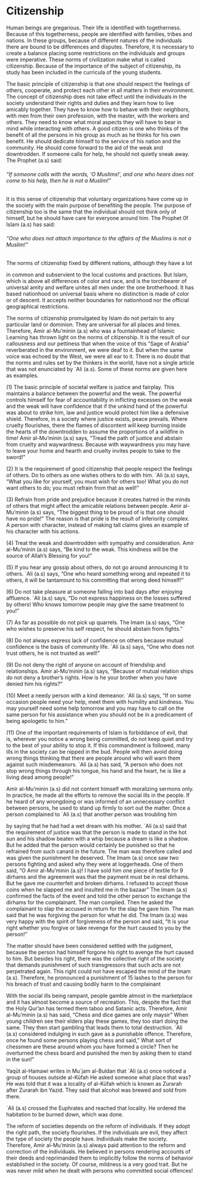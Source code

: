 Citizenship
===========

Human beings are gregarious. Their life is identified with togetherness.
Because of this togetherness, people are identified with families,
tribes and nations. In these groups, because of different natures of the
individuals there are bound to be differences and disputes. Therefore,
it is necessary to create a balance placing some restrictions on the
individuals and groups were imperative. These norms of civilization make
what is called citizenship. Because of the importance of the subject of
citizenship, its study has been included in the curricula of the young
students.

The basic principle of citizenship is that one should respect the
feelings of others, cooperate, and protect each other in all matters in
their environment. The concept of citizenship does not take effect until
the individuals in the society understand their rights and duties and
they learn how to live amicably together. They have to know how to
behave with their neighbors, with men from their own profession, with
the master, with the workers and others. They need to know what moral
aspects they will have to bear in mind while interacting with others. A
good citizen is one who thinks of the benefit of all the persons in his
group as much as he thinks for his own benefit. He should dedicate
himself to the service of his nation and the community. He should come
forward to the aid of the weak and downtrodden. If someone calls for
help, he should not quietly sneak away. The Prophet (a.s) said:

###### “If someone calls with the words, ‘O Muslims!’, and one who hears does not come to his help, then he is not a Muslim!”

It is this sense of citizenship that voluntary organizations have come
up in the society with the main purpose of benefiting the people. The
purpose of citizenship too is the same that the individual should not
think only of himself, but he should have care for everyone around him.
The Prophet 0f Islam (a.s) has said:

###### “One who does not attach importance to the affairs of the Muslims is not a Muslim!”

The norms of citizenship fixed by different nations, although they have
a lot

in common and subservient to the local customs and practices. But Islam,
which is above all differences of color and race, and is the torchbearer
of universal amity and welfare unites all men under the one brotherhood.
It has based nationhood on universal basis where no distinction is made
of color or of descent. It accepts neither boundaries for nationhood nor
the official geographical restrictions.

The norms of citizenship promulgated by Islam do not pertain to any
particular land or dominion. They are universal for all places and
times. Therefore, Amir al-Mu’minin (a.s) who was a fountainhead of
Islamic Learning has thrown light on the norms of citizenship. It is the
result of our callousness and our pettiness that when the voice of this
“Sage of Arabia” reverberated in the environment, we were deaf to it.
But when the same voice was echoed by the West, we were all ear to it.
There is no doubt that the norms and rules set by the thinkers in the
world, have not a single article that was not enunciated by \`Ali (a.s).
Some of these norms are given here as examples.

(1) The basic principle of societal welfare is justice and fairplay.
This maintains a balance between the powerful and the weak. The powerful
controls himself for fear of accountability in inflicting excesses on
the weak and the weak will have confidence that if the unkind hand of
the powerful was about to strike him, law and justice would protect him
like a defensive shield. Therefore, in a society where justice exists,
peace prevails. Where cruelty flourishes, there the flames of discontent
will keep burning inside the hearts of the downtrodden to assume the
proportions of a wildfire in time! Amir al-Mu’minin (a.s) says, “Tread
the path of justice and abstain from cruelty and waywardness. Because
with waywardness you may have to leave your home and hearth and cruelty
invites people to take to the sword!”

(2) It is the requirement of good citizenship that people respect the
feelings of others. Do to others as one wishes others to do with him.
\`Ali (a.s) says, “What you like for yourself, you must wish for others
too! What you do not want others to do; you must refrain from that as
well!”

(3) Refrain from pride and prejudice because it creates hatred in the
minds of others that might affect the amicable relations between people.
Amir al-Mu’minin (a.s) says, “The biggest thing to be proud of is that
one should have no pride!” The reason is that pride is the result of
inferiority complex. A person with character, instead of making tall
claims gives an example of his character with his actions.

(4) Treat the weak and downtrodden with sympathy and consideration. Amir
al-Mu’minin (a.s) says, “Be kind to the weak. This kindness will be the
source of Allah’s Blessing for you!”

(5) If you hear any gossip about others, do not go around announcing it
to others. \`Ali (a.s) says, “One who heard something wrong and repeated
it to others, it will be tantamount to his committing that wrong deed
himself!”

(6) Do not take pleasure at someone falling into bad days after enjoying
affluence. \`Ali (a.s) says, “Do not express happiness on the losses
suffered by others! Who knows tomorrow people may give the same
treatment to you!”

(7) As far as possible do not pick up quarrels. The Imam (a.s) says,
“One who wishes to preserve his self respect, he should abstain from
fights.”

(8) Do not always express lack of confidence on others because mutual
confidence is the basis of community life. \`Ali (a.s) says, “One who
does not trust others, he is not trusted as well!”

(9) Do not deny the right of anyone on account of friendship and
relationships. Amir al-Mu’minin (a.s) says, “Because of mutual relation
ships do not deny a brother’s rights. How is he your brother when you
have denied him his rights?”

(10) Meet a needy person with a kind demeanor. \`Ali (a.s) says, “If on
some occasion people need your help, meet them with humility and
kindness. You may yourself need some help tomorrow and you may have to
call on the same person for his assistance when you should not be in a
predicament of being apologetic to him.”

(11) One of the important requirements of Islam is forbiddance of evil,
that is, wherever you notice a wrong being committed, do not keep quiet
and try to the best of your ability to stop it. If this commandment is
followed, many ills in the society can be nipped in the bud. People will
then avoid doing wrong things thinking that there are people around who
will warn them against such misdemeanors. \`Ali (a.s) has said, “A
person who does not stop wrong things through his tongue, his hand and
the heart, he is like a living dead among people!”

Amir al-Mu’minin (a.s) did not content himself with moralizing sermons
only. In practice, he made all the efforts to remove the social ills in
the people. If he heard of any wrongdoing or was informed of an
unnecessary conflict between persons, he used to stand up firmly to sort
out the matter. Once a person complained to \`Ali (a.s) that another
person was troubling him

by saying that he had had a wet dream with his mother. \`Ali (a.s) said
that the requirement of justice was that the person is made to stand in
the hot sun and his shadow beaten with a whip because a dream is like a
shadow. But he added that the person would certainly be punished so that
he refrained from such canard in the future. The man was therefore
called and was given the punishment he deserved. The Imam (a.s) once saw
two persons fighting and asked why they were at loggerheads. One of them
said, “O Amir al-Mu’minin (a.s)! I have sold him one piece of textile
for 9 dirhams and the agreement was that the payment must be in real
dirhams. But he gave me counterfeit and broken dirhams. I refused to
accept those coins when he slapped me and insulted me in the bazaar” The
Imam (a.s) confirmed the facts of the event and told the other person to
exchange the dirhams for the complainant. The man complied. Then he
asked the complainant to slap the accused in return for the slap he gave
him. The man said that he was forgiving the person for what he did. The
Imam (a.s) was very happy with the spirit of forgiveness of the person
and said, “It is your right whether you forgive or take revenge for the
hurt caused to you by the person!”

The matter should have been considered settled with the judgment,
because the person had himself forgone his right to avenge the hurt
caused to him. But besides his right, there was the collective right of
the society that demands punishment of such transgressors that such acts
are not perpetrated again. This right could not have escaped the mind of
the Imam (a.s). Therefore, he pronounced a punishment of 15 lashes to
the person for his breach of trust and causing bodily harm to the
complainant

With the social ills being rampant, people gamble almost in the
marketplace and it has almost become a source of recreation. This,
despite the fact that the Holy Qur’an has termed them taboo and Satanic
acts. Therefore, Amir al-Mu’minin (a.s) has said, “Chess and dice games
are only maysir” When young children see their elders play these games,
they too start doing the same. They then start gambling that leads them
to total destruction. \`Ali (a.s) considered indulging in such gave as a
punishable offence. Therefore, once he found some persons playing chess
and said,” What sort of chessmen are these around whom you have formed a
circle? Then he overturned the chess board and punished the men by
asking them to stand in the sun!”

Yaqūt al-Hamawi writes in Mu\`jam al-Buldan that \`Ali (a.s) once
noticed a group of houses outside al-Kūfah He asked someone what place
that was? He was told that it was a locality of al-Kūfah which is known
as Zurarah after Zurarah ibn Yazid. They said that alcohol was brewed
and sold from there.

\`Ali (a.s) crossed the Euphrates and reached that locality. He ordered
the habitation to be burned down, which was done.

The reform of societies depends on the reform of individuals. If they
adopt the right path, the society flourishes. If the individuals are
evil, they affect the type of society the people have. Individuals make
the society. Therefore, Amir al-Mu’minin (a.s) always paid attention to
the reform and correction of the individuals. He believed in persons
rendering accounts of their deeds and reprimanded them to implicitly
follow the norms of behavior established in the society. Of course,
mildness is a very good trait. But he was never mild when he dealt with
persons who committed social offences!
